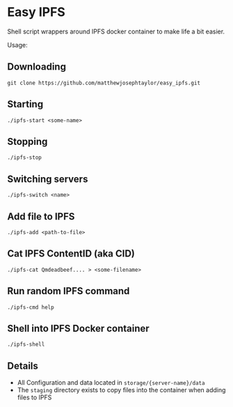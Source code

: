 # Easy IPFS

Shell script wrappers around IPFS docker container to make life a bit easier.

Usage:

## Downloading

```
git clone https://github.com/matthewjosephtaylor/easy_ipfs.git
```

## Starting

```
./ipfs-start <some-name>
```

## Stopping

```
./ipfs-stop
```

## Switching servers

```
./ipfs-switch <name>
```

## Add file to IPFS

```
./ipfs-add <path-to-file>
```

## Cat IPFS ContentID (aka CID)

```
./ipfs-cat Qmdeadbeef.... > <some-filename>
```

## Run random IPFS command

```
./ipfs-cmd help
```

## Shell into IPFS Docker container

```
./ipfs-shell
```

## Details

- All Configuration and data located in `storage/{server-name}/data`
- The `staging` directory exists to copy files into the container when adding files to IPFS
